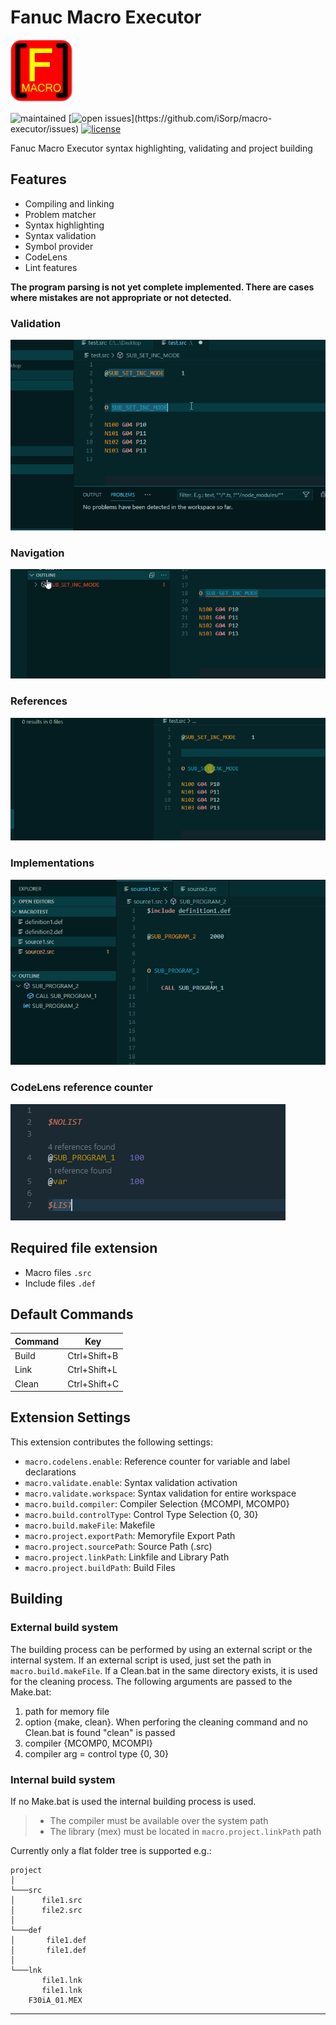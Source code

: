 # Fanuc Macro Executor

<img src="./resources/icon.png" alt="drawing" width="100"/>

![maintained](https://img.shields.io/maintenance/yes/2020.svg)
[![open issues](https://img.shields.io/github/issues/iSorp/macro-executor.svg?)](https://github.com/iSorp/macro-executor/issues)
[![license](https://img.shields.io/github/license/iSorp/macro-executor)](https://opensource.org/licenses/MIT)


Fanuc Macro Executor syntax highlighting, validating and project building 

## Features

* Compiling and linking
* Problem matcher
* Syntax highlighting
* Syntax validation
* Symbol provider
* CodeLens
* Lint features

**The program parsing is not yet complete implemented. There are cases where mistakes are not appropriate or not detected.**


### Validation
![Compile](./resources/validation.gif)

### Navigation
![Definition](./resources/navigation.gif)

### References
![Definition](./resources/references.gif)

### Implementations
![Definition](./resources/implementations.gif)

### CodeLens reference counter
![Definition](./resources/codelens.png)

## Required file extension
* Macro files `.src`
* Include files `.def` 


## Default Commands

| Command | Key          |
|---------|--------------|
| Build   | Ctrl+Shift+B |
| Link    | Ctrl+Shift+L |
| Clean   | Ctrl+Shift+C |


## Extension Settings

This extension contributes the following settings:


* `macro.codelens.enable`: Reference counter for variable and label declarations
* `macro.validate.enable`: Syntax validation activation
* `macro.validate.workspace`: Syntax validation for entire workspace
* `macro.build.compiler`: Compiler Selection {MCOMPI, MCOMP0}
* `macro.build.controlType`: Control Type Selection {0, 30}
* `macro.build.makeFile`: Makefile
* `macro.project.exportPath`: Memoryfile Export Path
* `macro.project.sourcePath`: Source Path (.src)
* `macro.project.linkPath`: Linkfile and Library Path
* `macro.project.buildPath`: Build Files


## Building

### External build system
The building process can be performed by using an external script or the internal system. If an external script is used,
just set the path in `macro.build.makeFile`. If a Clean.bat in the same directory exists, it is used for the cleaning process.
The following arguments are passed to the Make.bat: 

1. path for memory file
2. option {make, clean}. When perforing the cleaning command and no Clean.bat is found "clean" is passed 
3. compiler {MCOMP0, MCOMPI}
4. compiler arg = control type {0, 30}

### Internal build system
If no Make.bat is used the internal building process is used.
>- The compiler must be available over the system path
>- The library (mex) must be located in `macro.project.linkPath` path 

Currently only a flat folder tree is supported e.g.:

```
project 
│
└───src
│      file1.src
│      file2.src
│   
└───def
│       file1.def
│       file1.def
│ 
└───lnk
       file1.lnk
       file1.lnk
	F30iA_01.MEX

```

-----------------------------------------------------------------------------------------------------------